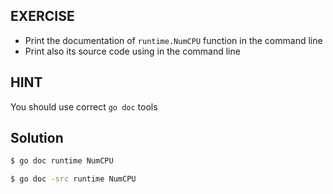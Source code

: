 ## EXERCISE

- Print the documentation of `runtime.NumCPU` function in the command line
- Print also its source code using in the command line

## HINT

You should use correct `go doc` tools

## Solution

```bash
$ go doc runtime NumCPU

$ go doc -src runtime NumCPU

```
